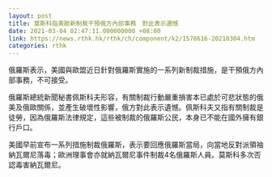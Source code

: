 ```yaml
---
layout: post
title: 莫斯科指美歐新制裁干預俄方內部事務　對此表示遺憾
date: 2021-03-04 02:47:11.000000000 +08:00
link: https://news.rthk.hk/rthk/ch/component/k2/1578616-20210304.htm
categories: rthk
---
```


俄羅斯表示，美國與歐盟近日針對俄羅斯實施的一系列新制裁措施，是干預俄方內部事務，不可接受。

俄羅斯總統新聞秘書佩斯科夫形容，有關制裁行動嚴重損害本已處於可悲狀態的俄美及俄歐關係，並產生破壞性影響，俄方對此表示遺憾。佩斯科夫又指有關制裁是徒勞，因為俄羅斯法律規定，這些被制裁的俄羅斯公民，本身已不能在國外擁有銀行戶口。

美國早前宣布一系列措施制裁俄羅斯，表示要回應俄羅斯當局，向當地反對派領袖納瓦爾尼落毒；歐洲理事會亦就納瓦爾尼事件制裁4名俄羅斯人員。莫斯科多次否認毒害納瓦爾尼。

